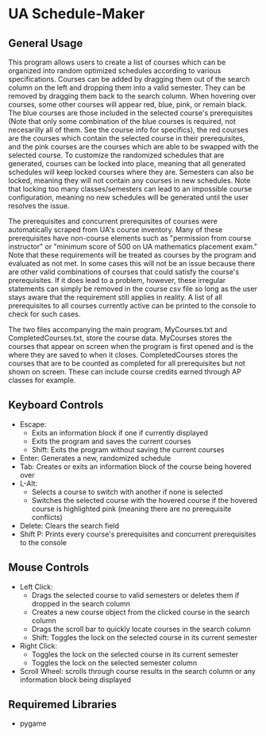 # UA Schedule-Maker

## General Usage
This program allows users to create a list of courses which can be organized into random optimized schedules according to various specifications. Courses can be added by dragging them out of the search column on the left and dropping them into a valid semester. They can be removed by dragging them back to the search column. When hovering over courses, some other courses will appear red, blue, pink, or remain black. The blue courses are those included in the selected course's prerequisites (Note that only some combination of the blue courses is required, not necesarilly all of them. See the course info for specifics), the red courses are the courses which contain the selected course in their prerequisites, and the pink courses are the courses which are able to be swapped with the selected course. To customize the randomized schedules that are generated, courses can be locked into place, meaning that all generated schedules will keep locked courses where they are. Semesters can also be locked, meaning they will not contain any courses in new schedules. Note that locking too many classes/semesters can lead to an impossible course configuration, meaning no new schedules will be generated until the user resolves the issue.

The prerequisites and concurrent prerequisites of courses were automatically scraped from UA's course inventory. Many of these prerequisites have non-course elements such as "permission from course instructor" or "minimum score of 500 on UA mathematics placement exam." Note that these requirements will be treated as courses by the program and evaluated as not met. In some cases this will not be an issue because there are other valid combinations of courses that could satisfy the course's prerequisites. If it does lead to a problem, however, these irregular statements can simply be removed in the course csv file so long as the user stays aware that the requirement still applies in reality. A list of all prerequisites to all courses currently active can be printed to the console to check for such cases.

The two files accompanying the main program, MyCourses.txt and CompletedCourses.txt, store the course data. MyCourses stores the courses that appear on screen when the program is first opened and is the where they are saved to when it closes. CompletedCourses stores the courses that are to be counted as completed for all prerequisites but not shown on screen. These can include course credits earned through AP classes for example.

## Keyboard Controls
- Escape:
  - Exits an information block if one if currently displayed
  - Exits the program and saves the current courses
  - Shift: Exits the program without saving the current courses
- Enter: Generates a new, randomized schedule
- Tab: Creates or exits an information block of the course being hovered over
- L-Alt: 
  - Selects a course to switch with another if none is selected
  - Switches the selected course with the hovered course if the hovered course is highlighted pink (meaning there are no prerequisite conflicts) 
- Delete: Clears the search field
- Shift P: Prints every course's prerequisites and concurrent prerequisites to the console

## Mouse Controls
- Left Click:
  - Drags the selected course to valid semesters or deletes them if dropped in the search column
  - Creates a new course object from the clicked course in the search column
  - Drags the scroll bar to quickly locate courses in the search column
  - Shift: Toggles the lock on the selected course in its current semester
- Right Click:
  - Toggles the lock on the selected course in its current semester
  - Toggles the lock on the selected semester column
- Scroll Wheel: scrolls through course results in the search column or any information block being displayed

## Requiremed Libraries
- pygame

